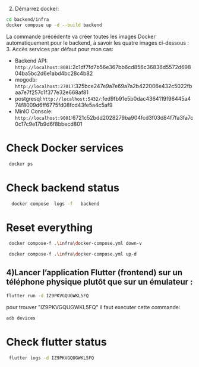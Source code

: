 2. Démarrez docker:

```bash
cd backend/infra
docker compose up -d --build backend
```
La commande précédente va créer toutes les images Docker  automatiquement pour le backend, à savoir les quatre images ci-dessous :
3. Accès services par défaut pour mon cas:
- Backend API: `http://localhost:8081`:2c1df7fd7b56e367bb6cd856c36836d5572d69804ba5bc2d6e1abd4bc28c4b82
- mogodb: `http://localhost:27017`:325bce247e9a7e69a7a2b422006e432c5022fbaa7e7f257c1f377e32e668af81
- postgresql:`http://localhost:5432/`:fed9fb91e5b0dac4364119f96445a474f8009d6ff6775fd08fcd43fe5a4c5af9
- MinIO Console: `http://localhost:9001`:6721c52bdd2028279ba904fcd3f03d84f7fa3fa7c0c17c9e17b9d6f8bbecd801

# Check Docker services
 ```bash
  docker ps
```
# Check backend status
```bash
  docker compose  logs -f   backend
```
 # Reset everything

 ```bash
  docker compose-f .\infra\docker-compose.yml down-v
```
  ```bash
   docker compose-f .\infra\docker-compose.yml up-d
```

## 4)Lancer l’application Flutter (frontend) sur un téléphone physique plutôt que sur un émulateur :
 ```bash
 flutter run -d IZ9PKVGQUGWKL5FQ
```
 pour trouver "IZ9PKVGQUGWKL5FQ"  il faut executer cette commande:
 ```bash
 adb devices
```
# Check flutter status
 ```bash
  flutter logs -d IZ9PKVGQUGWKL5FQ
```
